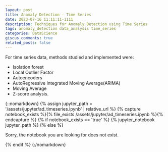 ```yaml
---
layout: post
title: Anomaly Detection - Time Series
date: 2023-07-16 11:11:11-1111
description: Techniques for Anomaly Detection using Time Series
tags: anomaly_detection data_analysis time_series
categories: DataScience
giscus_comments: true
related_posts: false
---
```


For time series data, methods studied and implemented were:

- Isolation forest
- Local Outlier Factor
- Autoencoders
- AutoRegressive Integrated Moving Average(ARIMA)
- Moving Average
- Z-score analysis.

{::nomarkdown}
{% assign jupyter_path = '/assets/jupyter/ad_timeseries.ipynb' | relative_url %}
{% capture notebook_exists %}{% file_exists /assets/jupyter/ad_timeseries.ipynb %}{% endcapture %}
{% if notebook_exists == 'true' %}
{% jupyter_notebook jupyter_path %}
{% else %}

  <p>Sorry, the notebook you are looking for does not exist.</p>
{% endif %}
{:/nomarkdown}
